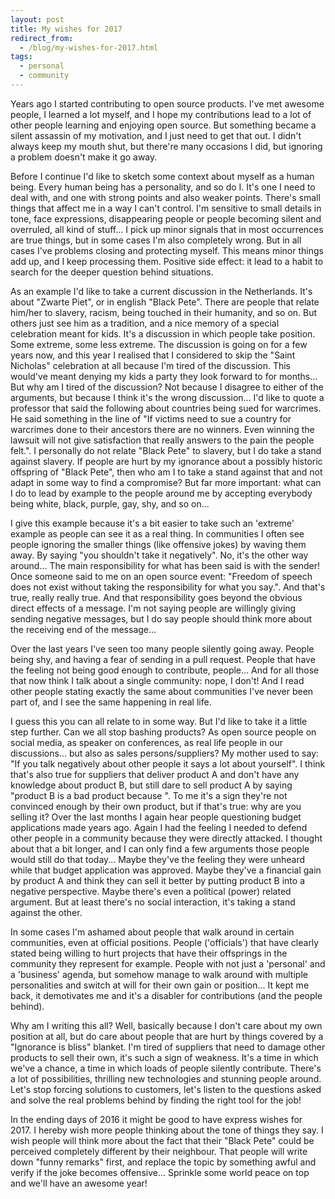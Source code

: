```yaml
---
layout: post
title: My wishes for 2017
redirect_from:
  - /blog/my-wishes-for-2017.html
tags:
  - personal
  - community
---
```


Years ago I started contributing to open source products. I've met awesome people, I learned a lot myself, and I hope
my contributions lead to a lot of other people learning and enjoying open source. But something became a silent assassin
of my motivation, and I just need to get that out. I didn't always keep my mouth shut, but there're many occasions I
did, but ignoring a problem doesn't make it go away.

Before I continue I'd like to sketch some context about myself as a human being. Every human being has a personality,
and so do I. It's one I need to deal with, and one with strong points and also weaker points. There's small things that
affect me in a way I can't control. I'm sensitive to small details in tone, face expressions, disappearing people or
people becoming silent and overruled, all kind of stuff... I pick up minor signals that in most occurrences are true
things, but in some cases I'm also completely wrong. But in all cases I've problems closing and protecting myself. This
means minor things add up, and I keep processing them. Positive side effect: it lead to a habit to search for the deeper
question behind situations.

As an example I'd like to take a current discussion in the Netherlands. It's about "Zwarte Piet", or in english "Black
Pete". There are people that relate him/her to slavery, racism, being touched in their humanity, and so on. But others
just see him as a tradition, and a nice memory of a special celebration meant for kids. It's a discussion in which
people take position. Some extreme, some less extreme. The discussion is going on for a few years now, and this year I
realised that I considered to skip the "Saint Nicholas" celebration at all because I'm tired of the discussion. This
would've meant denying my kids a party they look forward to for months... But why am I tired of the discussion? Not
because I disagree to either of the arguments, but because I think it's the wrong discussion... I'd like to quote a
professor that said the following about countries being sued for warcrimes. He said something in the line of "If victims
need to sue a country for warcrimes done to their ancestors there are no winners. Even winning the lawsuit will not give
satisfaction that really answers to the pain the people felt.". I personally do not relate "Black Pete" to slavery, but
I do take a stand against slavery. If people are hurt by my ignorance about a possibly historic offspring of "Black
Pete", then who am I to take a stand against that and not adapt in some way to find a compromise? But far more
important: what can I do to lead by example to the people around me by accepting everybody being white, black, purple,
gay, shy, and so on...

I give this example because it's a bit easier to take such an 'extreme' example as people can see it as a real thing. In
communities I often see people ignoring the smaller things (like offensive jokes) by waving them away. By saying "you
shouldn't take it negatively". No, it's the other way around... The main responsibility for what has been said is with
the sender! Once someone said to me on an open source event: "Freedom of speech does not exist without taking the
responsibility for what you say.". And that's true, really really true. And that responsibility goes beyond the obvious
direct effects of a message. I'm not saying people are willingly giving sending negative messages, but I do say people
should think more about the receiving end of the message...

Over the last years I've seen too many people silently going away. People being shy, and having a fear of sending in a
pull request. People that have the feeling not being good enough to contribute, people... And for all those that now
think I talk about a single community: nope, I don't! And I read other people stating exactly the same about communities
I've never been part of, and I see the same happening in real life.

I guess this you can all relate to in some way. But I'd like to take it a little step further. Can we all stop bashing
products? As open source people on social media, as speaker on conferences, as real life people in our discussions...
but also as sales persons/suppliers? My mother used to say: "If you talk negatively about other people it says a lot
about yourself". I think that's also true for suppliers that deliver product A and don't have any knowledge about
product B, but still dare to sell product A by saying "product B is a bad product because <insert some nonsense argument
here>". To me it's a sign they're not convinced enough by their own product, but if that's true: why are you selling it?
Over the last months I again hear people questioning budget applications made years ago. Again I had the feeling I
needed to defend other people in a community because they were directly attacked. I thought about that a bit longer, and
I can only find a few arguments those people would still do that today... Maybe they've the feeling they were unheard
while that budget application was approved. Maybe they've a financial gain by product A and think they can sell it
better by putting product B into a negative perspective. Maybe there's even a political (power) related argument. But at
least there's no social interaction, it's taking a stand against the other.

In some cases I'm ashamed about people that walk around in certain communities, even at official positions. People
('officials') that have clearly stated being willing to hurt projects that have their offsprings in the community they
represent for example. People with not just a 'personal' and a 'business' agenda, but somehow manage to walk around with
multiple personalities and switch at will for their own gain or position... It kept me back, it demotivates me and it's
a disabler for contributions (and the people behind).

Why am I writing this all? Well, basically because I don't care about my own position at all, but do care about people
that are hurt by things covered by a "Ignorance is bliss" blanket. I'm tired of suppliers that need to damage other
products to sell their own, it's such a sign of weakness. It's a time in which we've a chance, a time in which loads of
people silently contribute. There's a lot of possibilities, thrilling new technologies and stunning people around. Let's
stop forcing solutions to customers, let's listen to the questions asked and solve the real problems behind by finding
the right tool for the job!

In the ending days of 2016 it might be good to have express wishes for 2017. I hereby wish more people thinking about
the tone of things they say. I wish people will think more about the fact that their "Black Pete" could be perceived
completely different by their neighbour. That people will write down "funny remarks" first, and replace the topic by
something awful and verify if the joke becomes offensive... Sprinkle some world peace on top and we'll have an awesome
year!
